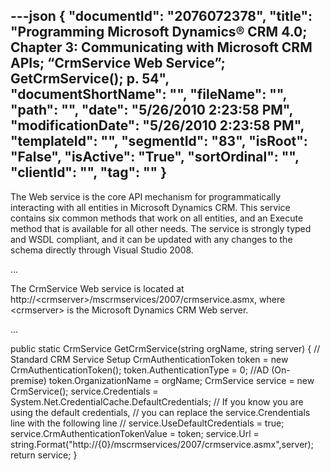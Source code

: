 ---json
{
  "documentId": "2076072378",
  "title": "Programming Microsoft Dynamics® CRM 4.0; Chapter 3: Communicating with Microsoft CRM APIs; “CrmService Web Service”; GetCrmService(); p. 54",
  "documentShortName": "",
  "fileName": "",
  "path": "",
  "date": "5/26/2010 2:23:58 PM",
  "modificationDate": "5/26/2010 2:23:58 PM",
  "templateId": "",
  "segmentId": "83",
  "isRoot": "False",
  "isActive": "True",
  "sortOrdinal": "",
  "clientId": "",
  "tag": ""
}
---

The Web service is the core API mechanism for programmatically interacting with all entities in Microsoft Dynamics CRM. This service contains six common methods that work on all entities, and an Execute method that is available for all other needs. The service is strongly typed and WSDL compliant, and it can be updated with any changes to the schema directly through Visual Studio 2008.

…

The CrmService Web service is located at http://&lt;crmserver&gt;/mscrmservices/2007/crmservice.asmx, where &lt;crmserver&gt; is the Microsoft Dynamics CRM Web server.

…

public static CrmService GetCrmService(string orgName, string server)
{
     // Standard CRM Service Setup
     CrmAuthenticationToken token = new CrmAuthenticationToken();
     token.AuthenticationType = 0; //AD (On-premise)
     token.OrganizationName = orgName;
     CrmService service = new CrmService();
     service.Credentials = System.Net.CredentialCache.DefaultCredentials;
     // If you know you are using the default credentials,
     // you can replace the service.Crendentials line with the following line
     // service.UseDefaultCredentials = true;
     service.CrmAuthenticationTokenValue = token;
     service.Url = string.Format(&quot;http://{0}/mscrmservices/2007/crmservice.asmx&quot;,server);
     return service;
}
